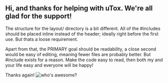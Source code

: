 ## Hi, and thanks for helping with uTox. We're all glad for the support!

The structure for the layout/ directory is a bit different. All of
the #includes should be placed inline instead of the header; ideally right
before the first use. But thats a loose requirement.

Apart from that, the PRIMARY goal should be readability, a close second would
be easy of editing, meaning fewer files are probably better. But #include
exists for a reason. Make the code easy to read, then both my and your life
easy and everyone will be happy!

Thanks again! ![who's awesome?](https://cmdline.org/who.png)
